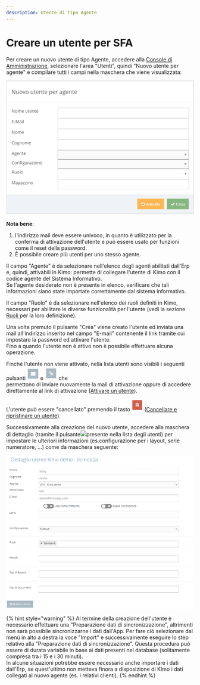 ```yaml
---
description: Utente di tipo Agente
---
```


# Creare un utente per SFA

Per creare un nuovo utente di tipo Agente, accedere alla [Console di Amministrazione](../../introduzione/moduli/console-admin.md), selezionare l'area "Utenti", quindi "Nuovo utente per agente" e compilare tutti i campi nella maschera che viene visualizzata:

![](../../.gitbook/assets/nuovo-agente.png)

**Nota bene**: 

1. l'indirizzo mail deve essere univoco, in quanto è utilizzato per la conferma di attivazione dell'utente e può essere usato per funzioni come il reset della password.
2. È possibile creare più utenti per uno stesso agente.

Il campo "Agente" è da selezionare nell'elenco degli agenti abilitati dall'Erp e, quindi, attivabili in Kimo: permette di collegare l'utente di Kimo con il codice agente del Sistema Informativo.  
Se l'agente desiderato non è presente in elenco, verificare che tali informazioni siano state importate correttamente dal sistema informativo.

Il campo "Ruolo" è da selezionare nell'elenco dei ruoli definiti in Kimo, necessari per abilitare le diverse funzionalità per l'utente \(vedi la sezione [Ruoli ](../ruoli.md)per la loro definizione\).

Una volta premuto il pulsante "Crea" viene creato l'utente ed inviata una mail all'indirizzo inserito nel campo "E-mail" contenente il link tramite cui impostare la password ed attivare l'utente.  
Fino a quando l'utente non è attivo non è possibile effettuare alcuna operazione.

Finché l'utente non viene attivato, nella lista utenti sono visibili i seguenti pulsanti ![](../../.gitbook/assets/image%20%2821%29.png) e ![](../../.gitbook/assets/image%20%2814%29.png) che  
permettono di inviare nuovamente la mail di attivazione oppure di accedere direttamente al link di attivazione \([Attivare un utente](attivazione-di-un-utente.md)\).

L'utente può essere "cancellato" premendo il tasto ![](../../.gitbook/assets/delete.PNG) \([Cancellare e ripristinare un utente](archiviazione-e-ripristino.md)\).

Successivamente alla creazione del nuovo utente, accedere alla maschera di dettaglio \(tramite il pulsante![](https://s3.amazonaws.com/cdn.freshdesk.com/data/helpdesk/attachments/production/22000944744/original/4x9HKCgjY3XGNWMcPqpU72T_RzvTC8lGyw.png?1485475532)presente nella lista degli utenti\) per impostare le ulteriori informazioni \(es.configurazione per i layout, serie numeratore, ...\) come da maschera seguente:

![](../../.gitbook/assets/image%20%2820%29.png)

{% hint style="warning" %}
Al termine della creazione dell'utente è necessario effettuare una "Preparazione dati di sincronizzazione", altrimenti non sarà possibile sincronizzarne i dati dall'App. Per fare ciò selezionare dal menù in alto a destra la voce "Import" e successivamente eseguire lo step relativo alla "Preparazione dati di sincronizzazione". Questa procedura può essere di durata variabile in base ai dati presenti nel database \(solitamente compresa tra i 15 e i 30 minuti\).  
In alcune situazioni potrebbe essere necessario anche importare i dati dall'Erp, se quest'ultimo non metteva finora a disposizione di Kimo i dati collegati al nuovo agente \(es. i relativi clienti\).
{% endhint %}

